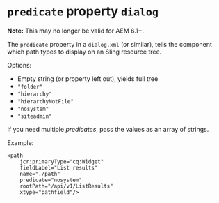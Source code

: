 # `predicate` property `dialog`

**Note:** This may no longer be valid for AEM 6.1+.

The `predicate` property in a `dialog.xml` (or similar), tells the component which path types to display on an Sling resource tree.

Options:

-   Empty string (or property left out), yields full tree
-   `"folder"`
-   `"hierarchy"`
-   `"hierarchyNotFile"`
-   `"nosystem"`
-   `"siteadmin"`

If you need multiple _predicates_, pass the values as an array of strings.

Example:

```
<path
    jcr:primaryType="cq:Widget"
    fieldLabel="List results"
    name="./path"
    predicate="nosystem"
    rootPath="/api/v1/ListResults"
    xtype="pathfield"/>
```

